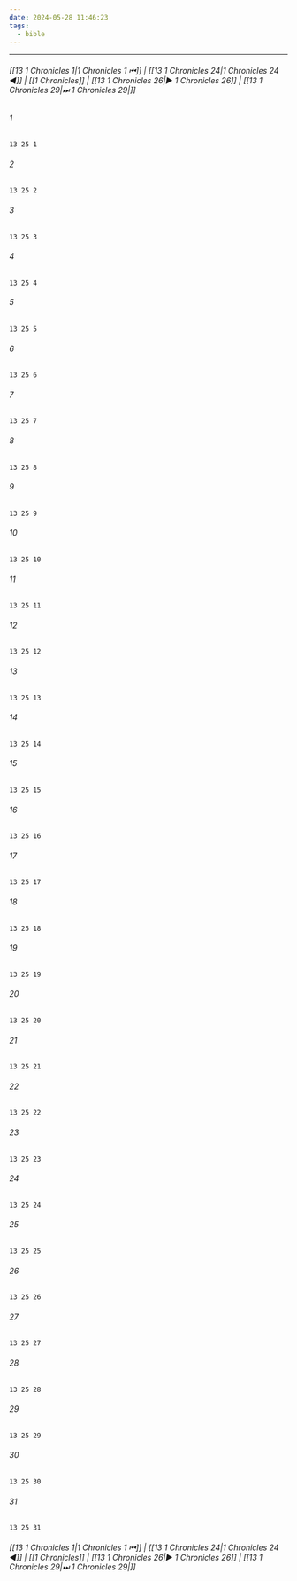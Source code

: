 ```yaml
---
date: 2024-05-28 11:46:23
tags:
  - bible
---
```

___

###### [[13 1 Chronicles 1|1 Chronicles 1 ⏮]] | [[13 1 Chronicles 24|1 Chronicles 24 ◀]] | [[1 Chronicles]] | [[13 1 Chronicles 26|▶ 1 Chronicles 26]] | [[13 1 Chronicles 29|⏭ 1 Chronicles 29|]]

###### 1
``` verse
13 25 1 
```
###### 2
``` verse
13 25 2 
```
###### 3
``` verse
13 25 3 
```
###### 4
``` verse
13 25 4 
```
###### 5
``` verse
13 25 5 
```
###### 6
``` verse
13 25 6 
```
###### 7
``` verse
13 25 7 
```
###### 8
``` verse
13 25 8 
```
###### 9
``` verse
13 25 9 
```
###### 10
``` verse
13 25 10 
```
###### 11
``` verse
13 25 11 
```
###### 12
``` verse
13 25 12 
```
###### 13
``` verse
13 25 13 
```
###### 14
``` verse
13 25 14 
```
###### 15
``` verse
13 25 15 
```
###### 16
``` verse
13 25 16 
```
###### 17
``` verse
13 25 17 
```
###### 18
``` verse
13 25 18 
```
###### 19
``` verse
13 25 19 
```
###### 20
``` verse
13 25 20 
```
###### 21
``` verse
13 25 21 
```
###### 22
``` verse
13 25 22 
```
###### 23
``` verse
13 25 23 
```
###### 24
``` verse
13 25 24 
```
###### 25
``` verse
13 25 25 
```
###### 26
``` verse
13 25 26 
```
###### 27
``` verse
13 25 27 
```
###### 28
``` verse
13 25 28 
```
###### 29
``` verse
13 25 29 
```
###### 30
``` verse
13 25 30 
```
###### 31
``` verse
13 25 31 
```

###### [[13 1 Chronicles 1|1 Chronicles 1 ⏮]] | [[13 1 Chronicles 24|1 Chronicles 24 ◀]] | [[1 Chronicles]] | [[13 1 Chronicles 26|▶ 1 Chronicles 26]] | [[13 1 Chronicles 29|⏭ 1 Chronicles 29|]]

